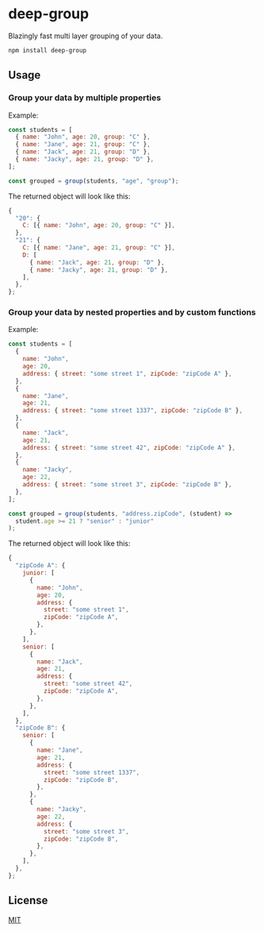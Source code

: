 # deep-group

Blazingly fast multi layer grouping of your data.

```bash
npm install deep-group
```

## Usage

### Group your data by multiple properties

Example:

```js
const students = [
  { name: "John", age: 20, group: "C" },
  { name: "Jane", age: 21, group: "C" },
  { name: "Jack", age: 21, group: "D" },
  { name: "Jacky", age: 21, group: "D" },
];

const grouped = group(students, "age", "group");
```

The returned object will look like this:

```js
{
  "20": {
    C: [{ name: "John", age: 20, group: "C" }],
  },
  "21": {
    C: [{ name: "Jane", age: 21, group: "C" }],
    D: [
      { name: "Jack", age: 21, group: "D" },
      { name: "Jacky", age: 21, group: "D" },
    ],
  },
};
```

### Group your data by nested properties and by custom functions

Example:

```js
const students = [
  {
    name: "John",
    age: 20,
    address: { street: "some street 1", zipCode: "zipCode A" },
  },
  {
    name: "Jane",
    age: 21,
    address: { street: "some street 1337", zipCode: "zipCode B" },
  },
  {
    name: "Jack",
    age: 21,
    address: { street: "some street 42", zipCode: "zipCode A" },
  },
  {
    name: "Jacky",
    age: 22,
    address: { street: "some street 3", zipCode: "zipCode B" },
  },
];

const grouped = group(students, "address.zipCode", (student) =>
  student.age >= 21 ? "senior" : "junior"
);
```

The returned object will look like this:

```js
{
  "zipCode A": {
    junior: [
      {
        name: "John",
        age: 20,
        address: {
          street: "some street 1",
          zipCode: "zipCode A",
        },
      },
    ],
    senior: [
      {
        name: "Jack",
        age: 21,
        address: {
          street: "some street 42",
          zipCode: "zipCode A",
        },
      },
    ],
  },
  "zipCode B": {
    senior: [
      {
        name: "Jane",
        age: 21,
        address: {
          street: "some street 1337",
          zipCode: "zipCode B",
        },
      },
      {
        name: "Jacky",
        age: 22,
        address: {
          street: "some street 3",
          zipCode: "zipCode B",
        },
      },
    ],
  },
};
```

## License

[MIT](./LICENSE)
